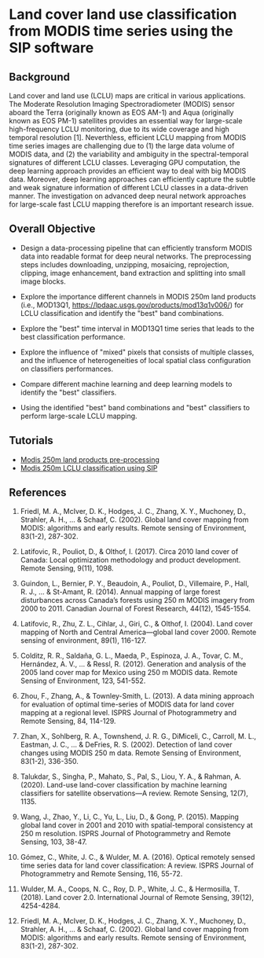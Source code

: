 # Land cover land use classification from MODIS time series using the SIP software

## Background

Land cover and land use (LCLU) maps are critical in various applications. The Moderate Resolution Imaging Spectroradiometer (MODIS) sensor aboard the Terra (originally known as EOS AM-1) and Aqua (originally known as EOS PM-1) satellites provides an essential way for large-scale high-frequency LCLU monitoring, due to its wide coverage and high temporal resolution [1]. Neverthless, efficient LCLU mapping from MODIS time series images are challenging due to (1) the large data volume of MODIS data, and (2) the variability and ambiguity in the spectral-temporal signatures of different LCLU classes. Leveraging GPU computation, the deep learning approach provides an efficient way to deal with big MODIS data. Moreover, deep learning approaches can efficiently capture the subtle and weak signature information of different LCLU classes in a data-driven manner. The investigation on advanced deep neural network approaches for large-scale fast LCLU mapping therefore is an important research issue.   

## Overall Objective

  * Design a data-processing pipeline that can efficiently transform MODIS data into readable format for deep neural networks. The preprocessing steps includes downloading, unzipping, mosaicing, reprojection, clipping, image enhancement, band extraction and splitting into small image blocks. 

  * Explore the importance different channels in MODIS 250m land products (i.e., MOD13Q1, https://lpdaac.usgs.gov/products/mod13q1v006/) for LCLU classification and identify the "best" band combinations.

  * Explore the "best" time interval in MOD13Q1 time series that leads to the best classification performance.

  * Explore the influence of "mixed" pixels that consists of multiple classes, and the influence of heterogeneities of local spatial class configuration on classifiers performances. 

  * Compare different machine learning and deep learning models to identify the "best" classifiers.

  * Using the identified "best" band combinations and "best" classifiers to perform large-scale LCLU mapping.  
 
## Tutorials

* [Modis 250m land products pre-processing](./modis_250m_preprocessing.md)
* [Modis 250m LCLU classification using SIP](./modis_250m_cls_ndvi_time_series.md)
<!--* [Modis 250m land products band importance exploration](./modis_250m_band_importance.md)
* [Classifier comparison for LCLU mapping from Modis 250m products](./modis_250m_classifier_comparison.md)
* [Large scale LCLU mapping from Modis 250m products](./modis_250m_large_scale_mapping.md) -->


## References

1. Friedl, M. A., McIver, D. K., Hodges, J. C., Zhang, X. Y., Muchoney, D., Strahler, A. H., ... & Schaaf, C. (2002). Global land cover mapping from MODIS: algorithms and early results. Remote sensing of Environment, 83(1-2), 287-302.

2. Latifovic, R., Pouliot, D., & Olthof, I. (2017). Circa 2010 land cover of Canada: Local optimization methodology and product development. Remote Sensing, 9(11), 1098.

3. Guindon, L., Bernier, P. Y., Beaudoin, A., Pouliot, D., Villemaire, P., Hall, R. J., ... & St-Amant, R. (2014). Annual mapping of large forest disturbances across Canada’s forests using 250 m MODIS imagery from 2000 to 2011. Canadian Journal of Forest Research, 44(12), 1545-1554.

4. Latifovic, R., Zhu, Z. L., Cihlar, J., Giri, C., & Olthof, I. (2004). Land cover mapping of North and Central America—global land cover 2000. Remote sensing of environment, 89(1), 116-127.

5. Colditz, R. R., Saldaña, G. L., Maeda, P., Espinoza, J. A., Tovar, C. M., Hernández, A. V., ... & Ressl, R. (2012). Generation and analysis of the 2005 land cover map for Mexico using 250 m MODIS data. Remote Sensing of Environment, 123, 541-552.

6. Zhou, F., Zhang, A., & Townley-Smith, L. (2013). A data mining approach for evaluation of optimal time-series of MODIS data for land cover mapping at a regional level. ISPRS Journal of Photogrammetry and Remote Sensing, 84, 114-129.

7. Zhan, X., Sohlberg, R. A., Townshend, J. R. G., DiMiceli, C., Carroll, M. L., Eastman, J. C., ... & DeFries, R. S. (2002). Detection of land cover changes using MODIS 250 m data. Remote Sensing of Environment, 83(1-2), 336-350.

8. Talukdar, S., Singha, P., Mahato, S., Pal, S., Liou, Y. A., & Rahman, A. (2020). Land-use land-cover classification by machine learning classifiers for satellite observations—A review. Remote Sensing, 12(7), 1135.

9. Wang, J., Zhao, Y., Li, C., Yu, L., Liu, D., & Gong, P. (2015). Mapping global land cover in 2001 and 2010 with spatial-temporal consistency at 250 m resolution. ISPRS Journal of Photogrammetry and Remote Sensing, 103, 38-47.

10. Gómez, C., White, J. C., & Wulder, M. A. (2016). Optical remotely sensed time series data for land cover classification: A review. ISPRS Journal of Photogrammetry and Remote Sensing, 116, 55-72.

11. Wulder, M. A., Coops, N. C., Roy, D. P., White, J. C., & Hermosilla, T. (2018). Land cover 2.0. International Journal of Remote Sensing, 39(12), 4254-4284.

12. Friedl, M. A., McIver, D. K., Hodges, J. C., Zhang, X. Y., Muchoney, D., Strahler, A. H., ... & Schaaf, C. (2002). Global land cover mapping from MODIS: algorithms and early results. Remote sensing of Environment, 83(1-2), 287-302. 



